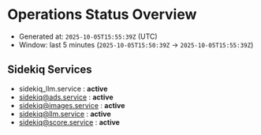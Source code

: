 # Operations Status Overview

- Generated at: `2025-10-05T15:55:39Z` (UTC)
- Window: last 5 minutes (`2025-10-05T15:50:39Z` → `2025-10-05T15:55:39Z`)

## Sidekiq Services
- sidekiq_llm.service : **active**
- sidekiq@ads.service : **active**
- sidekiq@images.service : **active**
- sidekiq@llm.service : **active**
- sidekiq@score.service : **active**

